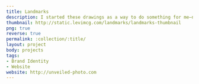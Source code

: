```yaml
---
title: Landmarks
description: I started these drawings as a way to do something for me—no client, no creative director, just scratching an itch I had to make <em>something</em>. Having recently relocated to Bloomington, Indiana, I looked to my new hometown for inspiration. I started posting each drawing on Instagram and after a great reception I decided to make prints of <a href="http://levimcg.com/landmarks/" target="_blank">some of my favorites</a>.
thumbnail: http://static.levimcg.com/landmarks/landmarks-thumbnail
png: true
reverse: true
permalink: :collection/:title/
layout: project
body: projects
tags:
- Brand Identity
- Website
website: http://unveiled-photo.com
---
```

<div class="container">
    <div class="unit whole">
        <!-- <figure class="project-content__figure">
            <img
                src="http://static.levimcg.com/unveiled/unveiled-logo--small.jpg"
                srcset="http://static.levimcg.com/unveiled/unveiled-logo--medium.jpg 1200w,
                http://static.levimcg.com/unveiled/unveiled-logo--large.jpg 2000w">
        </figure> -->
    </div>
</div>